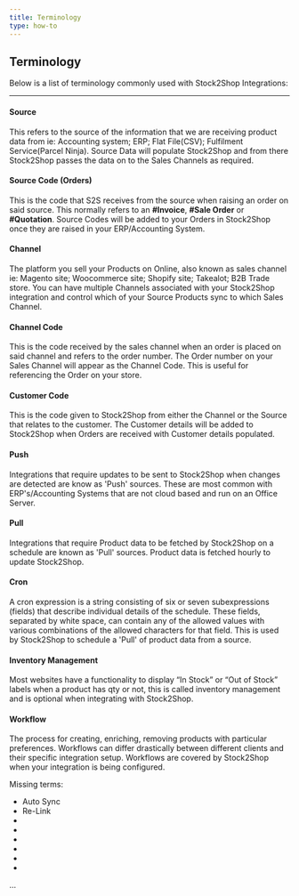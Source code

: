 ```yaml
---
title: Terminology
type: how-to
---
```


## Terminology

Below is a list of terminology commonly used with Stock2Shop Integrations:

---

#### Source
This refers to the source of the information that we are receiving product data from ie: Accounting system; ERP; 
Flat File(CSV); Fulfilment Service(Parcel Ninja). Source Data will populate Stock2Shop and from there Stock2Shop passes
the data on to the Sales Channels as required.

#### Source Code (Orders)
This is the code that S2S receives from the source when raising an order on said source. This normally refers to 
an **#Invoice**, **#Sale Order** or **#Quotation**. Source Codes will be added to your Orders in Stock2Shop once they are 
raised in your ERP/Accounting System.

#### Channel
The platform you sell your Products on Online, also known as sales channel ie: Magento site; Woocommerce site; Shopify 
site; Takealot; B2B Trade store. You can have multiple Channels associated with your Stock2Shop integration and control 
which of your Source Products sync to which Sales Channel.

#### Channel Code
This is the code received by the sales channel when an order is placed on said channel and refers to the order number.
The Order number on your Sales Channel will appear as the Channel Code. This is useful for referencing the Order on your store.

#### Customer Code
This is the code given to Stock2Shop from either the Channel or the Source that relates to the customer. The Customer 
details will be added to Stock2Shop when Orders are received with Customer details populated.

#### Push
Integrations that require updates to be sent to Stock2Shop when changes are detected are know as 'Push' sources. These 
are most common with ERP's/Accounting Systems that are not cloud based and run on an Office Server.

#### Pull
Integrations that require Product data to be fetched by Stock2Shop on a schedule are known as 'Pull' sources. 
Product data is fetched hourly to update Stock2Shop.

#### Cron
A cron expression is a string consisting of six or seven subexpressions (fields) that describe individual details of 
the schedule. These fields, separated by white space, can contain any of the allowed values with various combinations 
of the allowed characters for that field. This is used by Stock2Shop to schedule a 'Pull' of product data from a source.

#### Inventory Management
Most websites have a functionality to display “In Stock” or “Out of Stock” labels when a product has qty or not, 
this is called inventory management and is optional when integrating with Stock2Shop.

#### Workflow
The process for creating, enriching, removing products with particular preferences. Workflows can differ drastically 
between different clients and their specific integration setup. Workflows are covered by Stock2Shop when your integration 
is being configured.


Missing terms:

- Auto Sync
- Re-Link
- 
- 
- 
- 
- 
- 
...
